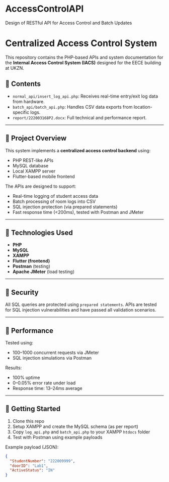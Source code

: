# AccessControlAPI
Design of RESTful API for Access Control and Batch Updates
# Centralized Access Control System 

This repository contains the PHP-based APIs and system documentation for the **Internal Access Control System (IACS)** designed for the EECE building at UKZN.

## 📁 Contents

- `normal_api/insert_log_api.php`: Receives real-time entry/exit log data from hardware.
- `batch_api/batch_api.php`: Handles CSV data exports from location-specific logs.
- `report/222003168P2.docx`: Full technical and performance report.

---

## 📌 Project Overview

This system implements a **centralized access control backend** using:
- PHP REST-like APIs
- MySQL database
- Local XAMPP server
- Flutter-based mobile frontend

The APIs are designed to support:
- Real-time logging of student access data
- Batch processing of room logs into CSV
- SQL injection protection (via prepared statements)
- Fast response time (<200ms), tested with Postman and JMeter

---

## 🔧 Technologies Used

- **PHP**
- **MySQL**
- **XAMPP**
- **Flutter (frontend)**
- **Postman** (testing)
- **Apache JMeter** (load testing)

---

## 🔐 Security

All SQL queries are protected using `prepared statements`. APIs are tested for SQL injection vulnerabilities and have passed all validation scenarios.

---

## 🧪 Performance

Tested using:
- 100–1000 concurrent requests via JMeter
- SQL injection simulations via Postman

Results:
- 100% uptime
- 0–0.05% error rate under load
- Response time: 13–24ms average

---

## 🚀 Getting Started

1. Clone this repo
2. Setup XAMPP and create the MySQL schema (as per report)
3. Copy `log_api.php` and `batch_api.php` to your XAMPP `htdocs` folder
4. Test with Postman using example payloads

Example payload (JSON):
```json
{
  "StudentNumber": "222009999",
  "doorID": "Lab1",
  "ActiveStatus": "IN"
}
